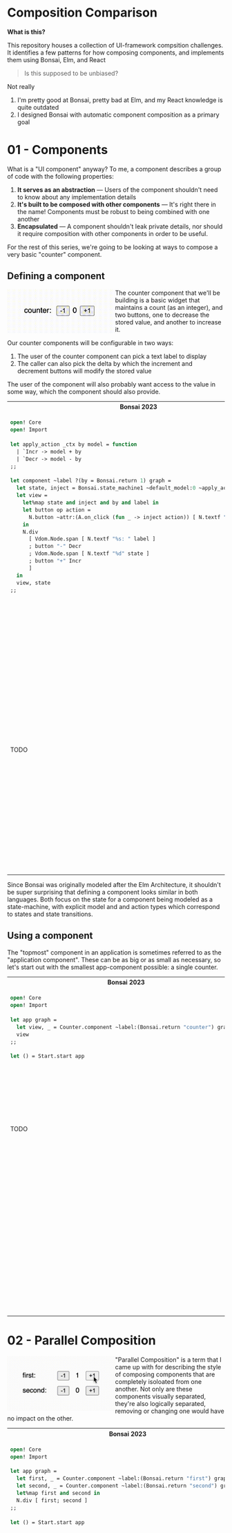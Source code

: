 # Composition Comparison

**What is this?**

This repository houses a collection of UI-framework compsition challenges.
It identifies a few patterns for how composing components, and implements them
using Bonsai, Elm, and React

> Is this supposed to be unbiased?

Not really

1. I'm pretty good at Bonsai, pretty bad at Elm, and my React knowledge is 
   quite outdated
2. I designed Bonsai with automatic component composition as a primary goal


# 01 - Components

What is a "UI component" anyway?  To me, a component describes a group of code
with the following properties:

1. **It serves as an abstraction** &mdash; Users of the component shouldn't need
   to know about any implementation details
2. **It's built to be composed with other components** &mdash; It's right there
   in the name!  Components must be robust to being combined with one another
3. **Encapsulated** &mdash; A component shouldn't leak private details, nor should
   it require composition with other components in order to be useful. 

For the rest of this series, we're going to be looking at ways to compose 
a very basic "counter" component. 

## Defining a component


<img src="./gifs/rec1.gif" align="left" width=250 />

The counter component that we'll be building is a basic widget that maintains a
count (as an integer), and two buttons, one to decrease the stored value, and 
another to increase it.

Our counter components will be configurable in two ways:

1. The user of the counter component can pick a text label to display
2. The caller can also pick the delta by which the increment and decrement 
   buttons will modify the stored value

The user of the component will also probably want access to the value in 
some way, which the component should also provide.


<table>
<tr>
<th>Bonsai 2023</th>
<th>Bonsai</th>
<th>Elm</th>
<th>React</th>
</tr>
<tr>
<td valign="top">


<!-- $MDX file=shared/counter_2023.ml -->
```ocaml
open! Core
open! Import

let apply_action _ctx by model = function
  | `Incr -> model + by
  | `Decr -> model - by
;;

let component ~label ?(by = Bonsai.return 1) graph =
  let state, inject = Bonsai.state_machine1 ~default_model:0 ~apply_action by in
  let view =
    let%map state and inject and by and label in
    let button op action =
      N.button ~attr:(A.on_click (fun _ -> inject action)) [ N.textf "%s%d" op by ]
    in
    N.div
      [ Vdom.Node.span [ N.textf "%s: " label ]
      ; button "-" Decr
      ; Vdom.Node.span [ N.textf "%d" state ]
      ; button "+" Incr
      ]
  in
  view, state
;;
```

</td>
<td valign="top">


<!-- $MDX file=shared/counter.ml -->
```ocaml
open! Core
open! Import

module Action = struct
  type t =
    | Incr
    | Decr
  [@@deriving sexp_of]
end

let apply_action ~inject:_ ~schedule_event:_ by model = function
  | Action.Incr -> model + by
  | Decr -> model - by
;;

let component ~label ?(by = Value.return 1) () =
  let%sub state_and_inject =
    Bonsai.state_machine1 (module Int) (module Action) ~default_model:0 ~apply_action by
  in
  let%arr state, inject = state_and_inject
  and by = by
  and label = label in
  let button op action =
    N.button ~attr:(A.on_click (fun _ -> inject action)) [ N.textf "%s%d" op by ]
  in
  let view =
    N.div
      [ Vdom.Node.span [ N.textf "%s: " label ]
      ; button "-" Decr
      ; Vdom.Node.span [ N.textf "%d" state ]
      ; button "+" Incr
      ]
  in
  view, state
;;
```

</td>
<td valign="top">

<!-- $MDX file=shared/Counter.elm -->
```elm
module Counter exposing (Model, Msg, init, update, view)

import Browser
import Html exposing (Html, div, span, text)
import Html.Events exposing (onClick)


type alias Model =
    Int


init : Model
init =
    0


type Msg
    = Increment
    | Decrement


update : Int -> Msg -> Model -> Model
update howMuch msg model =
    case msg of
        Increment ->
            model + howMuch

        Decrement ->
            model - howMuch


view : Int -> String -> Model -> Html Msg
view howMuch label model =
    let
        button op action =
            Html.button [ onClick action ] [ text (String.concat [ op, String.fromInt howMuch ]) ]
    in
    div []
        [ text (String.concat [ label, ": " ])
        , button "-" Decrement
        , text (String.fromInt model)
        , button "+" Increment
        ]
```

</td> <td valign="top">

<!-- $MDX file=shared/Counter.jsx -->
```jsx
import React from 'react';

export const defaultState = 0;

export function applyAction(state, action, by) {
  switch (action) {
    case 'increment':
      return state + by;
    case 'decrement':
      return state - by;
    default:
      console.error('BUG');
  }
}

const Counter = ({ label, by, state, inject }) => {
  let increment = () => inject('increment');
  let decrement = () => inject('decrement');
  return (
    <div>
      {label}:<button onClick={decrement}> -{by}</button>
      {state}
      <button onClick={increment}> +{by}</button>
    </div>
  );
};

export default Counter;
```
</td>
</tr>
<tr>
<td valign="top">

TODO

</td><td valign="top">

This elm component is in the shape of a whole module which exports its initial model,
transition function, and view calculations separately for the user to compose.  Notice
how the update function takes an integer to determine how much the state should be 
increased or decreased by, and how the view function also requires that value in addition
to a string to use for the label.

</td>
</td><td valign="top">

If you're used to React, this code might be a bit confusing at first.  Clearly the 
counter component is stateful, so why is it exporting a default state and a 
state-machine transition function instead of bundling a call to `useState` inside 
the component?  

Firstly, `useState` would be buggy, two clicks of the button on the same
rendering frame would act like it had only been clicked once, so we'd actually
want to pick `useReducer`.  

But beyond that, component-local state like `useState` and `useReducer` is truly
component-local, with no way to export that state to other components like we'd
need in the "sequential" and "multiplicity" sections.  Moreover, component-local
state vanishes when the component is unmounted, making it useful only for state 
that you want to be transient.

This implies that when a component manipulate state that other pieces of the 
application care about, that state needs to be stored and manipulated _outside_ 
of the compoennt.  This is usually done by either using a state-management system
like Redux, or by pushing the state into the nearest common ancestor component
of any subcomponents that need to read or write to that state.  We'll be using 
the latter approach in order to avoid excess boilerplate.

</td></tr>
</table>

Since Bonsai was originally modeled after the Elm Architecture, it shouldn't
be super surprising that defining a component looks similar in both languages.
Both focus on the state for a component being modeled as a state-machine, with
explicit model and and action types which correspond to states and state 
transitions.

## Using a component

The "topmost" component in an application is sometimes referred to as the 
"application component".  These can be as big or as small as necessary, so let's 
start out with the smallest app-component possible: a single counter.

<table>
<tr>
<th>Bonsai 2023</th>
<th>Bonsai</th>
<th>Elm</th>
<th>React</th>
</tr>
<tr>
<td valign="top">

<!-- $MDX file=01-basic/bonsai-2023/main.ml -->
```ocaml
open! Core
open! Import

let app graph =
  let view, _ = Counter.component ~label:(Bonsai.return "counter") graph in
  view
;;

let () = Start.start app
```

</td> <td valign="top">
<td valign="top">

<!-- $MDX file=01-basic/bonsai/main.ml -->
```ocaml
open! Core
open! Import

let app =
  let%sub view, _ = Counter.component ~label:(Value.return "counter") () in
  return view
;;

let () = Start.start app
```

</td> <td valign="top">

<!-- $MDX file=01-basic/elm/Main.elm -->
```elm
module Main exposing (main)

import Browser
import Counter


update =
    Counter.update 1


view =
    Counter.view 1 "counter"


main =
    Browser.sandbox { init = Counter.init, update = update, view = view }
```

</td>
</td> <td valign="top">

<!-- $MDX file=01-basic/react/App.jsx -->
```js
import React, { useReducer } from 'react';
import ReactDOM from 'react-dom';
import Counter, { applyAction, defaultState } from '../../shared/Counter';

const App = () => {
  let [state, inject] = useReducer(
    (state, action) => applyAction(state, action, 1),
    defaultState
  );
  return <Counter label="counter" by={1} state={state} inject={inject} />;
};

ReactDOM.render(<App />, document.getElementById('app'));
```

</td>
</tr>
<tr><td valign="top">

TODO

</td><td valign="top">

Because the application component is an instance of our counter component, we need 
to invoke the component-generating function with its required parameters.  Because 
we're fine with the default `by` argument being `1`, we only need to provide the value 
for the label.

</td><td valign="top">

The Elm component requires passing all the configuration to all the different pieces 
of the component separately.  Make sure that you keep both of the `by` values in sync!

</td><td valign="top">

Because our components can't manage their own state, the top-level application 
component is where the call to `useReducer` can be found, the results of which 
are passed on to the counter component.

</td></tr>
</table>


# 02 - Parallel Composition

<img src="./gifs/rec2.gif" align="left" width=250 />

"Parallel Composition" is a term that I came up with for describing the style of
composing components that are completely isoloated from one another.  Not only are
these components visually separated, they're also logically separated, removing or 
changing one would have no impact on the other.

<!-- https://web.archive.org/web/20160816034346/https://guide.elm-lang.org/architecture/modularity/counter_pair.html -->

<table>
<tr>
<th>Bonsai 2023</th>
<th>Bonsai</th>
<th>Elm</th>
<th>React</th>
</tr>
<tr> <td valign="top">

<!-- $MDX file=02-parallel/bonsai-2023/main.ml -->
```ocaml
open! Core
open! Import

let app graph =
  let first, _ = Counter.component ~label:(Bonsai.return "first") graph in
  let second, _ = Counter.component ~label:(Bonsai.return "second") graph in
  let%map first and second in
  N.div [ first; second ]
;;

let () = Start.start app
```

</td> <td valign="top">

<!-- $MDX file=02-parallel/bonsai/main.ml -->
```ocaml
open! Core
open! Import

let app =
  let%sub first, _ = Counter.component ~label:(Value.return "first") () in
  let%sub second, _ = Counter.component ~label:(Value.return "second") () in
  let%arr first = first
  and second = second in
  N.div [ first; second ]
;;

let () = Start.start app
```

</td><td valign="top">

<!-- $MDX file=02-parallel/elm/Main.elm -->
```elm
module Main exposing (main)

import Browser
import Counter
import Html exposing (Html, div)


type alias Model =
    { first : Counter.Model, second : Counter.Model }


init : Model
init =
    { first = Counter.init, second = Counter.init }


type Msg
    = First Counter.Msg
    | Second Counter.Msg


update : Msg -> Model -> Model
update msg model =
    case msg of
        First msg_first ->
            { model | first = Counter.update 1 msg_first model.first }

        Second msg_second ->
            { model | second = Counter.update 1 msg_second model.second }


view : Model -> Html Msg
view model =
    div []
        [ Html.map First (Counter.view 1 "first" model.first)
        , Html.map Second (Counter.view 1 "second" model.second)
        ]


main =
    Browser.sandbox { init = init, update = update, view = view }
```

</td><td valign="top">

<!-- $MDX file=02-parallel/react/App.jsx -->
```jsx
import React, { useReducer } from 'react';
import ReactDOM from 'react-dom';
import Counter, { applyAction, defaultState } from '../../shared/Counter';

const App = () => {
  let [state1, inject1] = useReducer(
    (state, action) => applyAction(state, action, 1),
    defaultState
  );
  let [state2, inject2] = useReducer(
    (state, action) => applyAction(state, action, 1),
    defaultState
  );
  return (
    <div>
      <Counter label="first" by={1} state={state1} inject={inject1} />
      <Counter label="second" by={1} state={state2} inject={inject2} />
    </div>
  );
};

ReactDOM.render(<App />, document.getElementById('app'));
```
</td>
</tr>
<tr> <td valign="top">

TODO

</td> <td valign="top">

For Bonsai, we use `let%sub` to create new instances of the component, 
and then `let%arr` to compose the views produced by those instances.

</td><td valign="top">

In Elm there's some more boilerplate involved.  The application-component 
is now bigger, and that means that we need a new model and action type to 
go along with it.

Just like in the Bonsai example, we need to compose the views of these 
components manually (there's no way around this if you want precise control
of the view).  However, we also need to call `Html.map`, which is used to 
transform the type of the message produced by the view.

More apparent is our need to implement an `update` function which dispatches 
actions to the correct component.

</td><td valign="top">

Parallel composition is very similar to the previous example.  The duplicate 
boilerplate to set up state is a bit unfortunate though.

</td></tr>
</table>

Fun fact: Bonsai got its name from parallel-composition!  If you visualize
the structure of components that are composed in parallel, it looks like a 
little tree; hence the name "Bonsai!"  Sadly it wasn't until after 1.0 that 
we realized that its real power was sequential composition...


# 03 - Sequential Composition

<img src="./gifs/rec3.gif" align="left" width=250 />

Components are composed sequentially when there's a dependency relationship
between them.  They are no longer independent, and the state of one component
can influence the other.

In this demo, we'll use the counter value of one component to modify the 
delta parameter on the other.


<table>
<tr>
<th>Bonsai 2023</th>
<th>Bonsai</th>
<th>Elm</th>
<th>React</th>
</tr>
<tr><td valign="top">

<!-- $MDX file=03-sequential/bonsai-2023/main.ml -->
```ocaml
open! Core
open! Import

let app graph =
  let first_view, by = Counter.component ~label:(Bonsai.return "first") graph in
  let second_view, _ = Counter.component ~label:(Bonsai.return "second") ~by graph in
  let%map first = first_view
  and second = second_view in
  N.div [ first; second ]
;;

let () = Start.start app
```

</td> <td valign="top">

<!-- $MDX file=03-sequential/bonsai/main.ml -->
```ocaml
open! Core
open! Import

let app =
  let%sub first_view, by = Counter.component ~label:(Value.return "first") () in
  let%sub second_view, _ = Counter.component ~label:(Value.return "second") ~by () in
  let%arr first = first_view
  and second = second_view in
  N.div [ first; second ]
;;

let () = Start.start app
```

</td> <td valign="top">

<!-- $MDX file=03-sequential/elm/Main.elm -->
```elm
module Main exposing (main)

import Browser
import Counter
import Html exposing (Html, div)


type alias Model =
    { first : Counter.Model, second : Counter.Model }


init : Model
init =
    { first = Counter.init, second = Counter.init }


type Msg
    = First Counter.Msg
    | Second Counter.Msg


update : Msg -> Model -> Model
update msg model =
    case msg of
        First msg_first ->
            { model | first = Counter.update 1 msg_first model.first }

        Second msg_second ->
            { model | second = Counter.update model.first msg_second model.second }


view : Model -> Html Msg
view model =
    div []
        [ Counter.view 1 "first" model.first |> Html.map First
        , Counter.view model.first "second" model.second |> Html.map Second
        ]


main =
    Browser.sandbox { init = init, update = update, view = view }
```

</td> <td valign="top">

<!-- $MDX file=03-sequential/react/App.jsx -->
```jsx
import React, { useReducer } from 'react';
import ReactDOM from 'react-dom';
import Counter, {
  applyAction as counterApplyAction,
  defaultState as counterDefaultState,
} from '../../shared/Counter';

const defaultState = {
  first: counterDefaultState,
  second: counterDefaultState,
};

function applyAction(state, { which, subAction }) {
  switch (which) {
    case 'first':
      return {
        ...state,
        first: counterApplyAction(state.first, subAction, 1),
      };
    case 'second':
      return {
        ...state,
        second: counterApplyAction(state.second, subAction, state.first),
      };
  }
}

const App = () => {
  let [state, inject] = useReducer(applyAction, defaultState);
  let injectFirst = (subAction) => inject({ which: 'first', subAction });
  let injectSecond = (subAction) => inject({ which: 'second', subAction });
  return (
    <div>
      <Counter label="first" by={1} state={state.first} inject={injectFirst} />
      <Counter
        label="second"
        by={state.first}
        state={state.second}
        inject={injectSecond}
      />
    </div>
  );
};

ReactDOM.render(<App />, document.getElementById('app'));
```
</td>
</tr>
<tr> <td valign="top">

TODO

</td> <td valign="top">

We finally get to use the extra return value from `Counter.component`!  We
bind the value, and immediately pass it into the next component through its
optional parameter.  The rest of the code should be very familiar.

</td><td valign="top">

On the Elm side, the code looks very similar to the code from the "parallel composition"
example above, but the differences matter a lot!  The main change is that calling the 
second counter-component's `update` and `view` functions, instead of passing in `1` for
"how much to increase or decrease the value by", we reach in to the model of the first 
component to pull out the currently stored value.  I'll be honest, this makes me feel 
a bit icky; I'd love to know if there's a better way to do this.

</td><td valign="top">

Sequential composition for React starts looking a lot more like the Elm example.  It 
would be reasonable to look at this code and ask the question "why are you building 
a big reducer instead of applying two smaller reducers?"  The reason is that with separate
reducers, transformations applied at the same time will not be able to witness one 
another.  In many scenarios, this kind of race condition is important to handle manually,
and the only way to do so is by putting all the actions inside the same reducer.


</td></tr>
</table>

# 04 - Multiplicity

<img src="./gifs/rec4.gif" align="left" width=250 />

So far we've dealt with a constant number of components, but determining the number of 
components in an app at runtime is a common requirement.  For this example, we'll use the
current value of one counter component to determine how many more counter-components 
should be on the page.

An important additional restriction is that subcomponent state should be persisted for 
compoenents even when they aren't currently active.


<table>
<tr>
<th>Bonsai 2023</th>
<th>Bonsai</th>
<th>Elm</th>
<th>React</th>
</tr>
<tr> <td valign="top">

<!-- $MDX file=04-multiplicity/bonsai-2023/main.ml -->
```ocaml
open! Core
open! Import

let app graph =
  let counter_view, how_many = 
    Counter.component ~label:(Bonsai.return "how many") graph 
  in
  let map =
    let%map how_many in
    List.init how_many ~f:(fun i -> i, ()) |> Int.Map.of_alist_exn
  in
  let others = Bonsai.assoc (module Int) map graph ~f:(fun key _data graph ->
    let view, _ = Counter.component ~label:(key >>| Int.to_string) graph in
    view)
  in
  let%map counter_view and others in
  N.div (counter_view :: Map.data others)
;;

let () = Start.start app
```

</td> <td valign="top">

<!-- $MDX file=04-multiplicity/bonsai/main.ml -->
```ocaml
open! Core
open! Import

let app =
  let%sub counter_view, how_many =
    Counter.component ~label:(Value.return "how many") ()
  in
  let%sub map =
    let%arr how_many = how_many in
    List.init how_many ~f:(fun i -> i, ()) |> Int.Map.of_alist_exn
  in
  let%sub others = Bonsai.assoc (module Int) map ~f:(fun key _data ->
    let label = Value.map key ~f:Int.to_string in
    let%sub view, _ = Counter.component ~label () in
    return view)
  in
  let%arr counter_view = counter_view
  and others = others in
  N.div (counter_view :: Map.data others)
;;

let () = Start.start app
```

</td><td valign="top">

<!-- $MDX file=04-multiplicity/elm/Main.elm -->
```elm
module Main exposing (main)

import Browser
import Counter
import Dict exposing (Dict)
import Html exposing (Html, div, map)


type alias Model =
    { howMany : Counter.Model, others : Dict Int Counter.Model }


init : Model
init =
    { howMany = Counter.init, others = Dict.empty }


type Msg
    = HowMany Counter.Msg
    | ForKey Int Counter.Msg


updateOther which msg =
    Dict.update which
        (\m ->
            Just (Counter.update 1 msg (Maybe.withDefault 0 m))
        )


update : Msg -> Model -> Model
update appMsg model =
    case appMsg of
        HowMany msgHowMany ->
            { model | howMany = Counter.update 1 msgHowMany model.howMany }

        ForKey which msg ->
            { model | others = updateOther which msg model.others }


viewOther : Dict Int Counter.Model -> Int -> Html Counter.Msg
viewOther models key =
    case Dict.get key models of
        Just model ->
            Counter.view 1 (String.fromInt key) model

        Nothing ->
            Counter.view 1 (String.fromInt key) Counter.init


view : Model -> Html Msg
view model =
    List.range 0 (model.howMany - 1)
        |> List.map (\i -> Html.map (ForKey i) (viewOther model.others i))
        |> List.append [ Html.map HowMany (Counter.view 1 "how many" model.howMany) ]
        |> div []


main =
    Browser.sandbox { init = init, update = update, view = view }
```

</td><td valign="top">

<!-- $MDX file=04-multiplicity/react/App.jsx -->
```jsx
import React, { useReducer } from 'react';
import ReactDOM from 'react-dom';
import Counter, {
  applyAction as counterApplyAction,
  defaultState as counterDefaultState,
} from '../../shared/Counter';

const defaultState = {};

function applyAction(state, { which, subAction }) {
  return {
    ...state,
    [which]: counterApplyAction(state[which] || 0, subAction, 1),
  };
}

const App = () => {
  let [howMany, injectHowMany] = useReducer(
    (state, action) => counterApplyAction(state, action, 1),
    counterDefaultState
  );
  let [subcomponentState, subcomponentInject] = useReducer(applyAction, defaultState);
  let subcomponents = Array.from({ length: howMany }, function (_, i) {
    let injectMe = (subAction) => subcomponentInject({ which: i, subAction });
    return (
      <Counter
        key={i}
        label={i}
        by={1}
        state={subcomponentState[i] || 0}
        inject={injectMe}
      />
    );
  });
  return (
    <div>
      <Counter label="how many" by={1} state={howMany} inject={injectHowMany} />
      {subcomponents}
    </div>
  );
};

ReactDOM.render(<App />, document.getElementById('app'));
```
</td>
</tr>
<tr> <td valign="top">

TODO

</td> <td valign="top">

For Bonsai, this one is a bit hacky, I'll admit! `Bonsai.assoc` reads  an input
map and creates an instance of the provisded component for each key/value pair
in the map.  Because it needs that input map, we first make a map from `int` to 
`unit`, and pass that into `assoc`.  Usually `assoc` is given a map that actually 
has some meaning - like rows in a table - and aren't built at the last second just 
to give to the function.

</td><td valign="top">

I'll admit, I know this code could be written better, but I don't really know where 
to start.  One thing is certain though; the pattern of storing models in a map 
and keeping the model map separate from the "what is visible" state is necessary,
so I think this general pattern will always exist.

</td><td valign="top">

For this one, the subcomponent state and the "how many" state are actually independent,
so we can use two `useReducer` calls again!  One of these reducers is for the bag of 
states that are necessary for rendering the dynamic components.

</td></tr>
</table>
